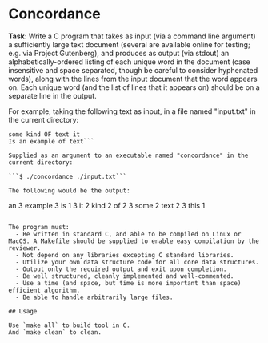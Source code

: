 # Concordance

**Task**: Write a C program that takes as input (via a command line argument) a sufficiently large text document (several are available online for testing; e.g. via Project Gutenberg), and produces as output (via stdout) an alphabetically-ordered listing of each unique word in the document (case insensitive and space separated, though be careful to consider hyphenated words), along with the lines from the input document that the word appears on. Each unique word (and the list of lines that it appears on) should be on a separate line in the output.

For example, taking the following text as input, in a file named "input.txt" in the current directory:

```This is  
some kind OF text it  
Is an example of text```

Supplied as an argument to an executable named "concordance" in the current directory:

```$ ./concordance ./input.txt```

The following would be the output:
```
an 3
example 3
is 1 3
it 2
kind 2
of 2 3
some 2
text 2 3
this 1
```

The program must:
  - Be written in standard C, and able to be compiled on Linux or MacOS. A Makefile should be supplied to enable easy compilation by the reviewer.
  - Not depend on any libraries excepting C standard libraries.
  - Utilize your own data structure code for all core data structures.
  - Output only the required output and exit upon completion.
  - Be well structured, cleanly implemented and well-commented.
  - Use a time (and space, but time is more important than space) efficient algorithm.
  - Be able to handle arbitrarily large files.

## Usage

Use `make all` to build tool in C.
And `make clean` to clean.